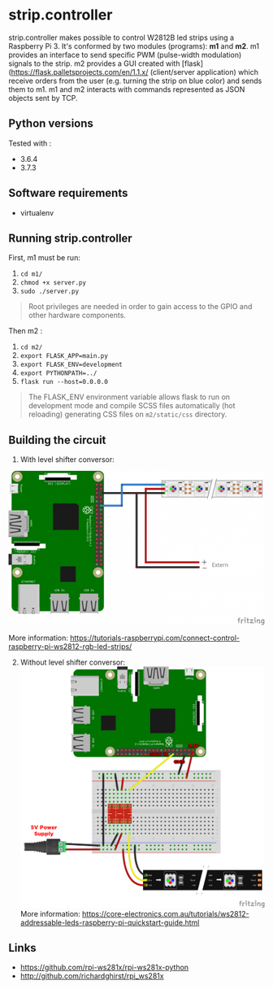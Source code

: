 # strip.controller

strip.controller makes possible to control W2812B led strips using a Raspberry Pi 3. It's conformed by two modules (programs): 
**m1** and **m2**.  m1 provides an interface to send specific PWM (pulse-width modulation) signals to the strip. m2 provides a 
GUI created with [flask](https://flask.palletsprojects.com/en/1.1.x/ (client/server application) which receive orders from the user 
(e.g. turning the strip on blue color) and sends them to m1. m1 and m2 interacts with commands represented as JSON objects 
sent by TCP.


## Python versions

Tested with :

- 3.6.4
- 3.7.3

## Software requirements

- virtualenv

## Running strip.controller

First, m1 must be run:

1. `cd m1/`
2. `chmod +x server.py`
3. `sudo ./server.py`

> Root privileges are needed in order to gain access to the GPIO and other hardware components.

Then m2 :

1. `cd m2/`
2. `export FLASK_APP=main.py`
3. `export FLASK_ENV=development`
4. `export PYTHONPATH=../`
5. `flask run --host=0.0.0.0`

> The FLASK_ENV environment variable allows flask to run on development mode and compile SCSS files automatically (hot reloading)
> generating CSS files on `m2/static/css` directory.

## Building the circuit

1. With level shifter conversor:

![GitHub Logo](/doc/Raspberry-Pi-WS2812-Steckplatine-600x361.png)

More information: https://tutorials-raspberrypi.com/connect-control-raspberry-pi-ws2812-rgb-led-strips/

2. Without level shifter conversor: 
![GitHub Logo](/doc/raspberry-pi-updated-schematic.png)
More information: https://core-electronics.com.au/tutorials/ws2812-addressable-leds-raspberry-pi-quickstart-guide.html


## Links

- https://github.com/rpi-ws281x/rpi-ws281x-python 
- http://github.com/richardghirst/rpi_ws281x